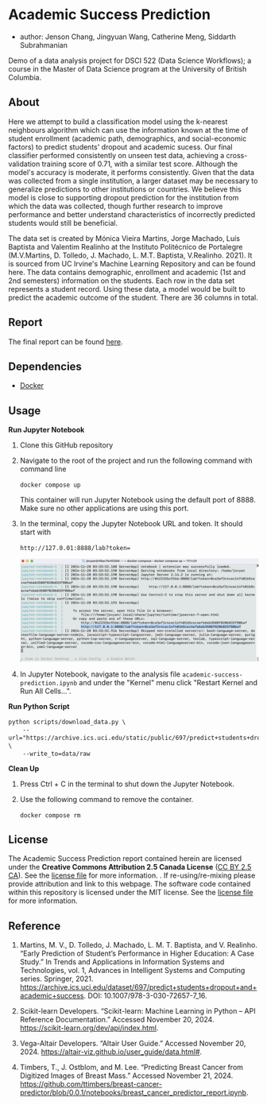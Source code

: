 # Academic Success Prediction
- author: Jenson Chang, Jingyuan Wang, Catherine Meng, Siddarth Subrahmanian

Demo of a data analysis project for DSCI 522 (Data Science Workflows); a course in the Master of Data Science program at the University of British Columbia.

## About
Here we attempt to build a classification model using the k-nearest neighbours algorithm which can use the information known at the time of student enrollment (academic path, demographics, and social-economic factors) to predict students' dropout and academic sucess. Our final classifier performed consistently on unseen test data, achieving a cross-validation training score of 0.71, with a similar test score. Although the model's accuracy is moderate, it performs consistently. Given that the data was collected from a single institution, a larger dataset may be necessary to generalize predictions to other institutions or countries. We believe this model is close to supporting dropout prediction for the institution from which the data was collected, though further research to improve performance and better understand characteristics of incorrectly predicted students would still be beneficial.

The data set is created by Mónica Vieira Martins, Jorge Machado, Luís Baptista and Valentim Realinho at the Instituto Politécnico de Portalegre (M.V.Martins, D. Tolledo, J. Machado, L. M.T. Baptista, V.Realinho. 2021). It is sourced from UC Irvine's Machine Learning Repository and can be found here. The data contains demographic, enrollment and academic (1st and 2nd semesters) information on the students. Each row in the data set represents a student record. Using these data, a model would be built to predict the academic outcome of the student. There are 36 columns in total.

## Report
The final report can be found [here](./notebook/academic-success-prediction.ipynb).

## Dependencies
- [Docker](https://www.docker.com/products/docker-desktop/)

## Usage
**Run Jupyter Notebook**

1. Clone this GitHub repository

2. Navigate to the root of the project and run the following command with command line

    `docker compose up`

    This container will run Jupyter Notebook using the default port of 8888. Make sure no other applications are using this port. 

3. In the terminal, copy the Jupyter Notebook URL and token. It should start with 

    `http://127.0.01:8888/lab?token=` 

    ![](img/jupyter-url-terminal.png)

4. In Jupyter Notebook, navigate to the analysis file `academic-success-prediction.ipynb` and under the "Kernel" menu click "Restart Kernel and Run All Cells...".

**Run Python Script**
```
python scripts/download_data.py \
    --url="https://archive.ics.uci.edu/static/public/697/predict+students+dropout+and+academic+success.zip" \
    --write_to=data/raw
```

**Clean Up**

1. Press Ctrl + C in the terminal to shut down the Jupyter Notebook. 

2. Use the following command to remove the container. 

    `docker compose rm`

## License
The Academic Success Prediction report contained herein are licensed under the **Creative Commons Attribution 2.5 Canada License** ([CC BY 2.5 CA](https://creativecommons.org/licenses/by/2.5/ca/)). See the [license file](./LICENSE.md) for more information. . If re-using/re-mixing please provide attribution and link to this webpage. The software code contained within this repository is licensed under the MIT license. See the [license file](./LICENSE.md) for more information.

## Reference
1. Martins, M. V., D. Tolledo, J. Machado, L. M. T. Baptista, and V. Realinho. “Early Prediction of Student’s Performance in Higher Education: A Case Study.” In Trends and Applications in Information Systems and Technologies, vol. 1, Advances in Intelligent Systems and Computing series. Springer, 2021. https://archive.ics.uci.edu/dataset/697/predict+students+dropout+and+academic+success. DOI: 10.1007/978-3-030-72657-7_16.

2. Scikit-learn Developers. “Scikit-learn: Machine Learning in Python – API Reference Documentation.” Accessed November 20, 2024. https://scikit-learn.org/dev/api/index.html.

3. Vega-Altair Developers. “Altair User Guide.” Accessed November 20, 2024. https://altair-viz.github.io/user_guide/data.html#.

4. Timbers, T., J. Ostblom, and M. Lee. “Predicting Breast Cancer from Digitized Images of Breast Mass.” Accessed November 21, 2024. https://github.com/ttimbers/breast-cancer-predictor/blob/0.0.1/notebooks/breast_cancer_predictor_report.ipynb.